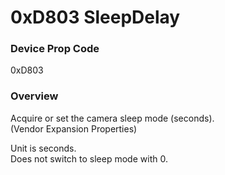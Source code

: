 # 0xD803 SleepDelay

### Device Prop Code

0xD803

### Overview

Acquire or set the camera sleep mode (seconds).  
(Vendor Expansion Properties)

Unit is seconds.   
Does not switch to sleep mode with 0.
